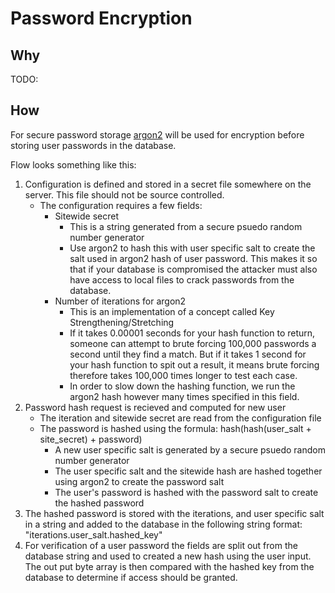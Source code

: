 # Password Encryption

## Why

TODO:

## How

For secure password storage [argon2](https://en.wikipedia.org/wiki/Argon2) will be used for encryption before storing user passwords in the database.

Flow looks something like this:

   1. Configuration is defined and stored in a secret file somewhere on the server. This file should not be source controlled.
      - The configuration requires a few fields:
         - Sitewide secret
            - This is a string generated from a secure psuedo random number generator
            - Use argon2 to hash this with user specific salt to create the salt used in argon2 hash of user password. This makes it so that if your database is compromised the attacker must also have access to local files to crack passwords from the database.
         - Number of iterations for argon2
            - This is an implementation of a concept called Key Strengthening/Stretching
            - If it takes 0.00001 seconds for your hash function to return, someone can attempt to brute forcing 100,000 passwords a second until they find a match. But if it takes 1 second for your hash function to spit out a result, it means brute forcing therefore takes 100,000 times longer to test each case.
            - In order to slow down the hashing function, we run the argon2 hash however many times specified in this field.
   2. Password hash request is recieved and computed for new user
      - The iteration and sitewide secret are read from the configuration file
      - The password is hashed using the formula: hash(hash(user_salt + site_secret) + password)
         - A new user specific salt is generated by a secure psuedo random number generator
         - The user specific salt and the sitewide hash are hashed together using argon2 to create the password salt
         - The user's password is hashed with the password salt to create the hashed password
   3. The hashed password is stored with the iterations, and user specific salt in a string and added to the database in the following string format: "iterations.user_salt.hashed_key"
   4. For verification of a user password the fields are split out from the database string and used to created a new hash using the user input. The out put byte array is then compared with the hashed key from the database to determine if access should be granted.
